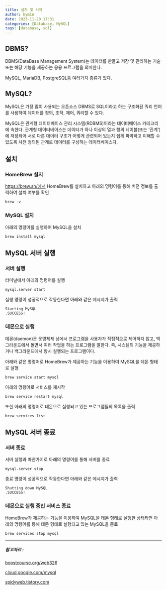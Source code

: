 ```yaml
---
title: 설치 및 시작
author: kymin
date: 2023-11-20 17:31
categories: [Database, MySQL]
tags: [database, sql]
---
```

## DBMS?

DBMS(DataBase Management System)는 데이터를 만들고 저장 및 관리하는 기술 또는 해당 기능을 제공하는 응용 프르그램을 의미한다.

MySQL, MariaDB, PostgreSQL등 여러가지 종류가 있다.

## MySQL?

MySQL은 가장 많이 사용되는 오픈소스 DBMS로 SQL이라고 하는 구조화된 쿼리 언어를 사용하여 데이터를 정의, 조작, 제어, 쿼리할 수 있다.

MySQL은 관계형 데이터베이스 관리 시스템(RDBMS)이라는 데이터베이스 카테고리에 속한다. 관계형 데이터베이스는 데이터가 하나 이상의 열과 행의 테이블(또는 '관계')에 저장되어 서로 다른 데이터 구조가 어떻게 관련되어 있는지 쉽게 파악하고 이해할 수 있도록 사전 정의된 관계로 데이터를 구성하는 데이터베이스다.

## 설치

### HomeBrew 설치

https://brew.sh/에서 HomeBrew를 설치하고 아래의 명령어를 통해 버전 정보를 출력하여 설치 여부를 확인

```shell
brew -v
```

### MySQL 설치

아래의 명령어를 실행하여 MySQL을 설치

```shell
brew install mysql
```

## MySQL 서버 실행

### 서버 실행

터미널에서 아래의 명령어를 실행

```shell
mysql.server start
```

실행 명령이 성공적으로 작동한다면 아래와 같은 메시지가 출력

```shell
Starting MySQL
.SUCCESS!
```

### 데몬으로 실행

데몬(daemon)은 운영체제 상에서 프로그램을 사용자가 직접적으로 제어하지 않고, 백그라운드에서 돌면서 여러 작업을 하는 프로그램을 말한다. 즉, 시스템의 기능을 제공하거나 백그라운드에서 항시 실행되는 프로그램이다.

아래와 같은 명령어로 HomeBrew가 제공하는 기능을 이용하여 MySQL을 데몬 형태로 실행

```shell
brew service start mysql
```

아래의 명령어로 서비스를 재시작

```shell
brew service restart mysql
```

또한 아래의 명령어로 데몬으로 실행되고 있는 프로그램들의 목록을 출력

```shell
brew services list
```

## MySQL 서버 종료

### 서버 종료

서버 실행과 마찬가지로 아래의 명령어를 통해 서버를 종료

```shell
mysql.server stop
```

종료 명령이 성공적으로 작동한다면 아래와 같은 메시지가 출력

```shell
Shutting down MySQL
.SUCCESS!
```

### 데몬으로 실행 중인 서비스 종료

HomeBrew가 제공하는 기능을 이용하여 MySQL을 데몬 형태로 실행한 상태라면 아래의 명령어를 통해 데몬 형태로 실행되고 있는 MySQL을 종료

```shell
brew services stop mysql
```



-----

##### 참고자료 : 

[boostcourse.org/web326](https://www.boostcourse.org/web326/)

[cloud.google.com/mysql](https://cloud.google.com/mysql?hl=ko)

[spidyweb.tistory.com](https://spidyweb.tistory.com/222)

